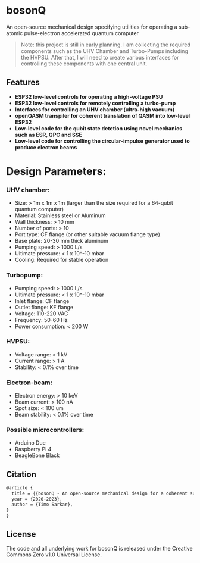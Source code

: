 # bosonQ
An open-source mechanical design specifying utilities for operating a sub-atomic pulse-electron accelerated quantum computer

> Note: this project is still in early planning. I am collecting the required components such as the UHV Chamber and Turbo-Pumps including the HVPSU. After that, I will need to create various interfaces for controlling these components with one central unit. 

## Features

- **ESP32 low-level controls for operating a high-voltage PSU**
- **ESP32 low-level controls for remotely controlling a turbo-pump**
- **Interfaces for controlling an UHV chamber (ultra-high vacuum)**
- **openQASM transpiler for coherent translation of QASM into low-level ESP32**
- **Low-level code for the qubit state detetion using novel mechanics such as ESR, QPC and SSE**
- **Low-level code for controlling the circular-impulse generator used to produce electron beams**

# Design Parameters:

### UHV chamber:

- Size: > 1m x 1m x 1m (larger than the size required for a 64-qubit quantum computer)
- Material: Stainless steel or Aluminum
- Wall thickness: > 10 mm
- Number of ports: > 10
- Port type: CF flange (or other suitable vacuum flange type)
- Base plate: 20-30 mm thick aluminum
- Pumping speed: > 1000 L/s
- Ultimate pressure: < 1 x 10^-10 mbar
- Cooling: Required for stable operation


### Turbopump:

- Pumping speed: > 1000 L/s
- Ultimate pressure: < 1 x 10^-10 mbar
- Inlet flange: CF flange
- Outlet flange: KF flange
- Voltage: 110-220 VAC
- Frequency: 50-60 Hz
- Power consumption: < 200 W


### HVPSU:

- Voltage range: > 1 kV
- Current range: > 1 A
- Stability: < 0.1% over time


### Electron-beam:

- Electron energy: > 10 keV
- Beam current: > 100 nA
- Spot size: < 100 um
- Beam stability: < 0.1% over time

### Possible microcontrollers:

- Arduino Due
- Raspberry Pi 4
- BeagleBone Black

## Citation

```tex
@article {
  title = {{bosonQ - An open-source mechanical design for a coherent sub-atomic pulse-electron beaming quantum computer}},
  year = {2020-2023},
  author = {Timo Sarkar},
}
}
```

## License

The code and all underlying work for bosonQ is released under the Creative Commons Zero v1.0 Universal License.

